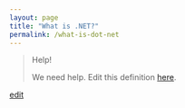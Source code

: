 ```yaml
---
layout: page
title: "What is .NET?"
permalink: /what-is-dot-net
---
```


> Help! 
> 
> We need help. Edit this definition <a href="https://github.com/and-digital/tech-definitions/blog/master/definitions/back-end/dot-net.md">here</a>.

<p class="edit-term"><a href="https://github.com/and-digital/tech-definitions/blog/master/definitions/back-end/dot-net.md">edit</a></p>
